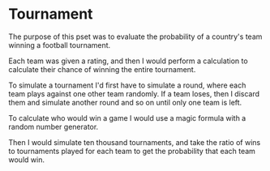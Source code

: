 # Tournament

The purpose of this pset was to evaluate the probability of a country's team winning a football tournament.

Each team was given a rating, and then I would perform a calculation to calculate their chance of winning the entire tournament.

To simulate a tournament I'd first have to simulate a round, where each team plays against one other team randomly.
If a team loses, then I discard them and simulate another round and so on until only one team is left.

To calculate who would win a game I would use a magic formula with a random number generator.

Then I would simulate ten thousand tournaments, and take the ratio of wins to tournaments played for each team to get the probability that each team would win.